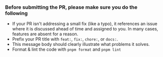 ### Before submitting the PR, please make sure you do the following

- If your PR isn't addressing a small fix (like a typo), it references an issue where it is discussed ahead of time and assigned to you. In many cases, features are absent for a reason.
- Prefix your PR title with `feat:`, `fix:`, `chore:`, or `docs:`.
- This message body should clearly illustrate what problems it solves.
- Format & lint the code with `pnpm format` and `pnpm lint`

